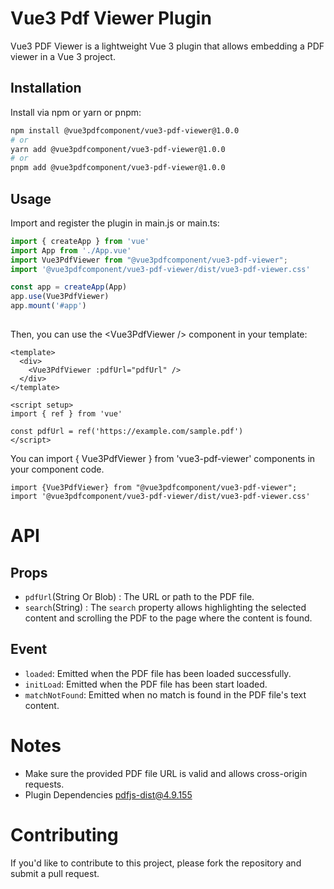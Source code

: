 # Vue3 Pdf Viewer Plugin

Vue3 PDF Viewer is a lightweight Vue 3 plugin that allows embedding a PDF viewer in a Vue 3 project.

## Installation

Install via npm or yarn or pnpm:
```bash
npm install @vue3pdfcomponent/vue3-pdf-viewer@1.0.0
# or
yarn add @vue3pdfcomponent/vue3-pdf-viewer@1.0.0
# or
pnpm add @vue3pdfcomponent/vue3-pdf-viewer@1.0.0
```

## Usage
Import and register the plugin in main.js or main.ts:
```javascript
import { createApp } from 'vue'
import App from './App.vue'
import Vue3PdfViewer from "@vue3pdfcomponent/vue3-pdf-viewer";
import '@vue3pdfcomponent/vue3-pdf-viewer/dist/vue3-pdf-viewer.css'

const app = createApp(App)
app.use(Vue3PdfViewer)
app.mount('#app')
    

```
Then, you can use the <Vue3PdfViewer /&gt; component in your template:
```vue
<template>
  <div>
    <Vue3PdfViewer :pdfUrl="pdfUrl" />
  </div>
</template>

<script setup>
import { ref } from 'vue'

const pdfUrl = ref('https://example.com/sample.pdf')
</script>
```
You can import { Vue3PdfViewer } from 'vue3-pdf-viewer' components in your component code.
```vue
import {Vue3PdfViewer} from "@vue3pdfcomponent/vue3-pdf-viewer";
import '@vue3pdfcomponent/vue3-pdf-viewer/dist/vue3-pdf-viewer.css'
```

# API

## Props

- `pdfUrl`(String Or Blob) : The URL or path to the PDF file.
- `search`(String) : The `search` property allows highlighting the selected content and scrolling the PDF to the page where the content is found.

## Event

- `loaded`: Emitted when the PDF file has been loaded successfully.
- `initLoad`: Emitted when the PDF file has been start loaded.
- `matchNotFound`: Emitted when no match is found in the PDF file's text content.

# Notes

- Make sure the provided PDF file URL is valid and allows cross-origin requests.
- Plugin Dependencies pdfjs-dist@4.9.155

# Contributing
If you'd like to contribute to this project, please fork the repository and submit a pull request.

